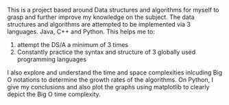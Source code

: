 This is a project based around Data structures and algorithms for myself to grasp and further improve my knowledge on the subject.
The data structures and algorithms are attempted to be implemented via 3 languages. Java, C++ and Python. This helps me to:
1. attempt the DS/A a minimum of 3 times  
2. Constantly practice the syntax and structure of 3 globally used programming languages


I also explore and understand the time and space complexities inlcuding Big O notations to determine the growth rates of the algorithms.
On Python, I give my conclusions and also plot the graphs using matplotlib to clearly depict the Big O time complexity.
